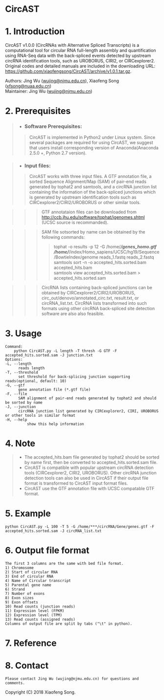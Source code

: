 # CircAST

# 1. Introduction
CircAST v1.0.0 (CircRNAs with Alternative Spliced Transcripts) is a computational tool for circular RNA full-length assembly and quantification using RNA-Seq data with the back-spliced events detected by upstream circRNA identification tools, such as UROBORUS, CIRI2, or CIRCexplorer2. Original codes and detailed manuals are included in the downloading URL: https://github.com/xiaofengsong/CircAST/archive/v1.0.1.tar.gz.

Authors: Jing Wu (wujing@njmu.edu.cn), Xiaofeng Song (xfsong@nuaa.edu.cn) <br>
Maintainer: Jing Wu (wujing@njmu.edu.cn)


# 2. Prerequisites
>* ### Software Prerequisites:
>> CircAST is implemented in Python2 under Linux system. Since several packages are required for using CircAST, we suggest that users install corresponding version of Anaconda(Anaconda 2.5.0 +, Python 2.7 version).

>* ### Input files:
>> CircAST works with three input files. A GTF annotation file, a sorted Sequence Alignment/Map (SAM) of pair-end reads generated by tophat2 and samtools, and a circRNA junction list containing the information of the back-spliced junctions which is generated by upstream identification tools such as CIRCexplorer2/CIRI2/UROBORUS or other similar tools.<br>

>>> GTF annotataion files can be downloaded from http://ccb.jhu.edu/software/tophat/igenomes.shtml (UCSC source is recommanded).

>>> SAM file sotsorted by name can be obtained by the following commands:
>>>> tophat -o results -p 12 -G /home/***/genes_homo.gtf /home/***/index/Homo_sapiens/UCSC/hg19/Sequence/BowtieIndex/genome reads_1.fastq reads_2.fastq <br>
>>>> samtools sort -n -o accepted_hits.sorted.bam accepted_hits.bam <br>
>>>> samtools view accepted_hits.sorted.bam > accepted_hits.sorted.sam <br>

>>> CircRNA lists containing back-spliced junctions can be obtained by CIRCexplorer2/CIRI2/UROBORUS,  circ_out/denovo/annotated_circ.txt, result.txt, or circRNA_list.txt. CircRNA lists transformed into such formats using other circRNA back-spliced site detection software are also also feasible. 

# 3. Usage 
	Command:
		python CircAST.py -L length -T thresh -G GTF -F accepted_hits.sorted.sam -J junction.txt
	Options:
	-L,	--length
		  reads length
	-T,	--threshold
		  set threshold for back-splicing junction supporting reads(optional, default: 10)  
	-G,	--gtf
		  gene annotation file (*.gtf file)
	-F,	--file
		  SAM alignment of pair-end reads generated by tophat2 and should be sorted by name
	-J,	--junction
		  circRNA junction list generated by CIRCexplorer2, CIRI, UROBORUS or other tools in similar format
	-H,	--help
          	  show this help information
		  
# 4. Note
> * The accepted_hits.bam file generated by tophat2 should be sorted by name first, then be converted to accepted_hits.sorted.sam file. <br>
> * CircAST is compatible with popular upstream circRNA detection tools (CIRCexplorer2, CIRI2, UROBORUS). Other circRNA junction detection tools can also be used in CircAST if their output file format is transformed to CircAST input format files. <br>
> * CircAST use the GTF annotation file with UCSC compatable GTF format. <br>

# 5. Example
	python CircAST.py -L 100 -T 5 -G /home/***/circRNA/Gene/genes.gtf -F accepted_hits.sorted.sam -J circRNA_list.txt

# 6. Output file format
	The first 3 columns are the same with bed file format.
	1) Chromosome
	2) Start of circular RNA
	3) End of circular RNA
	4) Name of Circular transcript
	5) Parental gene name
	6) Strand
	7) Number of exons
	8) Exon sizes
	9) Exon offsets
	10) Read counts (junction reads)
	11) Expression level (FPKM)
	12) Expression level (TPM)
	13) Read counts (assigned reads)
	Columns of output file are split by tabs ("\t" in python).

# 7. Reference

# 8. Contact
	Please contact Jing Wu (wujing@njmu.edu.cn) for questions and comments.

Copyright (C) 2018 Xiaofeng Song.
